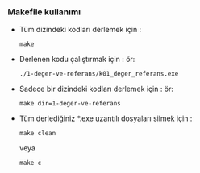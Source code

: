 ### Makefile kullanımı

- Tüm dizindeki kodları derlemek için :

	  make

- Derlenen kodu çalıştırmak için :
  ör:

	  ./1-deger-ve-referans/k01_deger_referans.exe

- Sadece bir dizindeki kodları derlemek için :
  ör:

	  make dir=1-deger-ve-referans

- Tüm derlediğiniz *.exe uzantılı dosyaları silmek için :

	  make clean 

  veya

	  make c
